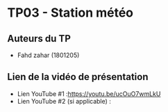 # TP03 - Station météo

## Auteurs du TP

- Fahd zahar  (1801205)


## Lien de la vidéo de présentation

- Lien YouTube #1 :https://youtu.be/ucOuO7wmLkU
- Lien YouTube #2 (si applicable) :

